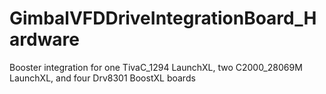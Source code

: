 # GimbalVFDDriveIntegrationBoard_Hardware
Booster integration for one TivaC_1294 LaunchXL, two C2000_28069M LaunchXL, and four Drv8301 BoostXL boards
